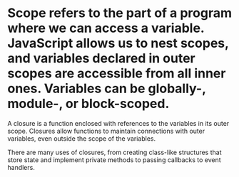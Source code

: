 # Scope refers to the part of a program where we can access a variable. JavaScript allows us to nest scopes, and variables declared in outer scopes are accessible from all inner ones. Variables can be globally-, module-, or block-scoped.

A closure is a function enclosed with references to the variables in its outer scope. Closures allow functions to maintain connections with outer variables, even outside the scope of the variables.

There are many uses of closures, from creating class-like structures that store state and implement private methods to passing callbacks to event handlers.
